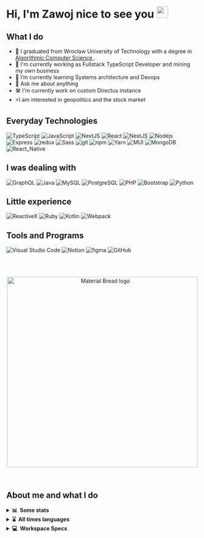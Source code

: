 # Hi, I'm Zawoj   nice to see you <a href="https://www.gautamkrishnar.com/"><img src="https://media.giphy.com/media/hvRJCLFzcasrR4ia7z/giphy.gif" width="30"></a>

<!-- [![trophy](https://github-profile-trophy.vercel.app/?username=zawoj)](https://github.com/ryo-ma/github-profile-trophy) -->

## What I do

- 🔭 I graduated from Wroclaw University of Technology with a degree in [Algorithmic Computer Science ](https://rekrutacja.pwr.edu.pl/wyszukiwarka-kierunkow-studiow/informatyka-algorytmiczna/).
- 💪 I'm currently working as Fullstack TypeScript Developer and mining my own business
- 🌱 I’m currently learning Systems architecture and Devops
- 💬 Ask me about anything
- 🛠 I'm currently work on custom Directus instance
- ⚡I am interested in geopolitics and the stock market
  <!-- - 📫 How to reach me: zawojit@gmail.com -->

## Everyday Technologies

<p>
<!--https://github.com/Envoy-VC/awesome-badges -->
  <img alt="TypeScript" src="https://img.shields.io/badge/typescript-%23007ACC.svg?style=for-the-badge&logo=typescript&logoColor=white" />
  <img alt="JavaScript" src="https://img.shields.io/badge/javascript-%23323330.svg?style=for-the-badge&logo=javascript&logoColor=%23F7DF1E" />
  <img alt="NextJS" src="https://img.shields.io/badge/Next-black?style=for-the-badge&logo=next.js&logoColor=white" />
  <img alt="React" src="https://img.shields.io/badge/react-%2320232a.svg?style=for-the-badge&logo=react&logoColor=%2361DAFB" />
  <img alt="NestJS" src="https://img.shields.io/badge/nestjs-%23E0234E.svg?style=for-the-badge&logo=nestjs&logoColor=white" /> 
  <img alt="Nodejs" src="https://img.shields.io/badge/node.js-6DA55F?style=for-the-badge&logo=node.js&logoColor=white" />
  <img alt="Express" src="https://img.shields.io/badge/express.js-%23404d59.svg?style=for-the-badge&logo=express&logoColor=%2361DAFB" />
  <img alt="redux" src="https://img.shields.io/badge/redux-%23593d88.svg?style=for-the-badge&logo=redux&logoColor=white" />
  <img alt="Sass" src="https://img.shields.io/badge/SASS-hotpink.svg?style=for-the-badge&logo=SASS&logoColor=white" />
  <img alt="git" src="https://img.shields.io/badge/git-%23F05033.svg?style=for-the-badge&logo=git&logoColor=white" />
  <img alt="npm" src="https://img.shields.io/badge/NPM-%23000000.svg?style=for-the-badge&logo=npm&logoColor=white" />
  <img alt="Yarn" src="https://img.shields.io/badge/yarn-%232C8EBB.svg?style=for-the-badge&logo=yarn&logoColor=white" /> 
  <img alt="MUI" src="https://img.shields.io/badge/MUI-%230081CB.svg?style=for-the-badge&logo=mui&logoColor=white" />
  <img alt="MongoDB" src="https://img.shields.io/badge/MongoDB-%234ea94b.svg?style=for-the-badge&logo=mongodb&logoColor=white" />
  <img alt="React_Native" src="https://img.shields.io/badge/React_Native-20232A?style=for-the-badge&logo=react&logoColor=61DAFB" />
</p>

## I was dealing with

 <p>
   <img alt="GraphQL" src="https://img.shields.io/badge/-GraphQL-E10098?style=for-the-badge&logo=graphql&logoColor=white" />
   <img alt="Java" src="https://img.shields.io/badge/java-%23ED8B00.svg?style=for-the-badge&logo=java&logoColor=white" />
   <img alt="MySQL" src="https://img.shields.io/badge/MySQL-005C84?style=for-the-badge&logo=mysql&logoColor=white" />
   <img alt="PostgreSQL" src="https://img.shields.io/badge/PostgreSQL-316192?style=for-the-badge&logo=postgresql&logoColor=white" /> 
   <img alt="PHP" src="https://img.shields.io/badge/php-%23777BB4.svg?style=for-the-badge&logo=php&logoColor=white" />
   <img alt="Bootstrap" src="https://img.shields.io/badge/bootstrap-%23563D7C.svg?style=for-the-badge&logo=bootstrap&logoColor=white" />
  <img alt="Python" src="https://img.shields.io/badge/Python-3776AB?style=for-the-badge&logo=python&logoColor=white" />
</p> 

## Little experience

 <p>
   <img alt="ReactiveX" src="https://img.shields.io/badge/ReactiveX-B7178C?style=for-the-badge&logo=ReactiveX&logoColor=white" />
   <img alt="Ruby" src="https://img.shields.io/badge/Ruby-CC342D?style=for-the-badge&logo=ruby&logoColor=white" />
   <img alt="Kotlin" src="https://img.shields.io/badge/Kotlin-0095D5?&style=for-the-badge&logo=kotlin&logoColor=white" />
   <img alt="Webpack" src="https://img.shields.io/badge/webpack-%238DD6F9.svg?style=for-the-badge&logo=webpack&logoColor=black" /> 
 </p>

 
## Tools and Programs
   <p>
  <img alt="Visual Studio Code" src="https://img.shields.io/badge/Visual%20Studio%20Code-0078d7.svg?style=for-the-badge&logo=visual-studio-code&logoColor=white" />
  <img alt="Notion" src="https://img.shields.io/badge/Notion-%23000000.svg?style=for-the-badge&logo=notion&logoColor=white" />
  <img alt="figma" src="https://img.shields.io/badge/figma-%23F24E1E.svg?style=for-the-badge&logo=figma&logoColor=white" />
  <img alt="GitHub" src="https://img.shields.io/badge/github-%23121011.svg?style=for-the-badge&logo=github&logoColor=white" />
  </p>

<br><br>

<p align="center">
    <a href="https://git.io/streak-stats">
      <img width="500" src="http://github-readme-streak-stats.herokuapp.com?user=zawoj&theme=holi-theme&hide_border=true&date_format=j%20M%5B%20Y%5D" alt="Material Bread logo">
    </a>
</p>
<br>

## About me and what I do

<details>
<summary><b>📊&nbsp;&nbsp;Some&nbsp;stats</b></summary>
 <br>
  
<!--[![Top Langs](https://github-readme-stats.vercel.app/api/top-langs/?username=zawojweb&layout=compact)](https://wakatime.com/@ZawojWeb)<br><br>-->
<!--[![wakatime](https://wakatime.com/badge/user/8f53e773-3586-491c-a5f4-60056d0830aa.svg)](https://wakatime.com/@8f53e773-3586-491c-a5f4-60056d0830aa)-->
<!--START_SECTION:waka-->
![Code Time](http://img.shields.io/badge/Code%20Time-2%2C770%20hrs%2036%20mins-blue)

**🐱 My GitHub Data** 

> 📦 390.8 kB Used in GitHub's Storage 
 > 
> 🏆 1,269 Contributions in the Year 2024
 > 
> 🚫 Not Opted to Hire
 > 
> 📜 18 Public Repositories 
 > 
> 🔑 37 Private Repositories 
 > 
📊 **This Week I Spent My Time On** 

```text
🕑︎ Time Zone: Europe/Warsaw

💬 Programming Languages: 
TypeScript               11 hrs 49 mins      ███████████████████░░░░░░   74.38 % 
Rust                     1 hr 23 mins        ██░░░░░░░░░░░░░░░░░░░░░░░   08.74 % 
Python                   44 mins             █░░░░░░░░░░░░░░░░░░░░░░░░   04.65 % 
Bash                     32 mins             █░░░░░░░░░░░░░░░░░░░░░░░░   03.43 % 
JSON                     31 mins             █░░░░░░░░░░░░░░░░░░░░░░░░   03.33 % 

🔥 Editors: 
VS Code                  15 hrs 54 mins      █████████████████████████   100.00 % 

🐱‍💻 Projects: 
payloadcms-test          9 hrs 16 mins       ███████████████░░░░░░░░░░   58.31 % 
raina-react              1 hr 57 mins        ███░░░░░░░░░░░░░░░░░░░░░░   12.31 % 
turborepo-generator      1 hr 40 mins        ███░░░░░░░░░░░░░░░░░░░░░░   10.52 % 
Frontend-RN              57 mins             █░░░░░░░░░░░░░░░░░░░░░░░░   05.99 % 
backend-fork             41 mins             █░░░░░░░░░░░░░░░░░░░░░░░░   04.31 % 
```


 Last Updated on 23/07/2024 23:14:53 UTC
<!--END_SECTION:waka-->
</details> 
<details>
<summary><b>⌛&nbsp;&nbsp;All&nbsp;times&nbsp;languages</b></summary>
  <br><br>
   <p align="center">
    <a href="https://wakatime.com"><img src="https://wakatime.com/share/@Zawoj/25095df9-0ebf-4239-8e01-cd568a60de5a.png" /></a>
  </p>
</details>

<details>
<summary><b>💻&nbsp;&nbsp;Workspace Specs</b></summary>
  <br><br>
    <p>
      <img alt="NVIDIA" src="https://img.shields.io/badge/NVIDIA-RTX3060TIOC-76B900?style=for-the-badge&logo=nvidia&logoColor=whitee" />
      <img alt="Intel" src="https://img.shields.io/badge/Intel-Core_i7_13th-0071C5?style=for-the-badge&logo=intel&logoColor=white" />
      <img alt="Windows" src="https://img.shields.io/badge/Windows-0078D6?style=for-the-badge&logo=windows&logoColor=white" />
      <img alt="WSL" src="https://img.shields.io/badge/WSL-0a97f5?style=for-the-badge&logo=linux&logoColor=white" />
      <img alt="Linux" src="https://img.shields.io/badge/Ubuntu-E95420?style=for-the-badge&logo=ubuntu&logoColor=white" />
 </p>
</details>
